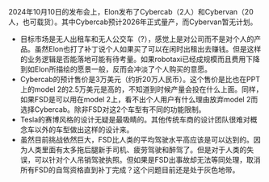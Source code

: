 2024年10月10日的发布会上，Elon发布了Cybercab（2人）和Cybervan（20人，也可载货）。其中Cybercab预计2026年正式量产，而Cybervan暂无计划。
* 目标市场是无人出租车和无人公交车（?），感觉上是对公司而不是对个人的产品。虽然Elon也打了补丁说个人如果买了可以在闲时出租出去赚钱。但是这样的业务逻辑是否能落地可能有待考量。如果robotaxi已经成规模而且费用下降到如Elon所描绘的愿景一般，反而会冲淡了个人购买的意愿。
* Cybercab的预计售价是3万美元（约折20万人民币）。这个售价是比也在PPT上的model 2的2.5万美元是高的，不知道到时候产量会投在什么上面。同样，如果FSD是可以用在model 2上，看不出个人用户有什么理由放弃model 2而选择Cybercab。除非FSD对这2个车型有不同的功能限制。
* Tesla的赛博风格的设计无疑是最吸睛的。其他传统车商的设计团队很难对概念车以外的车型做出这样的设计来。
* 虽然目前挑战依然巨大，FSD比人类的平均驾驶水平高应该是可以达到的。因为人类里面有太多拖后腿新手司机、疲劳驾驶和醉驾了。但是对于人类的失误，可以针对个人吊销驾驶执照。但如果是FSD出事故却无法等同处理，取消所有FSD的自驾资格直到补丁完成？这个问题目前还是处于灰色地带。